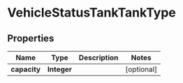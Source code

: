 # VehicleStatusTankTankType

## Properties
Name | Type | Description | Notes
------------ | ------------- | ------------- | -------------
**capacity** | **Integer** |  |  [optional]
